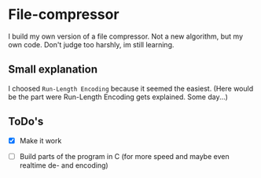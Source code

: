 # File-compressor
I build my own version of a file compressor.  Not a new algorithm, but my own code. Don't judge too harshly, im still learning.

## Small explanation
I choosed `Run-Length Encoding` because it seemed the easiest.
(Here would be the part were Run-Length Encoding gets explained. Some day...)

## ToDo's
- [x] Make it work
- [ ] Build parts of the program in C (for more speed and maybe even realtime de- and encoding)

